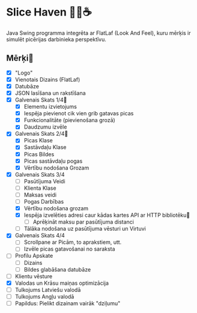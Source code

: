 # Slice Haven 🍕🏪☕
Java Swing programma integrēta ar FlatLaf (Look And Feel), kuru mērķis ir simulēt picērijas darbinieka perspektīvu.

## Mērķi🏹
- [x] "Logo" 
- [x] Vienotais Dizains (FlatLaf)
- [x] Datubāze
- [x] JSON lasīšana un rakstīšana
- [x] Galvenais Skats 1/4🎯
  - [x] Elementu izvietojums 
  - [x] Iespēja pievienot cik vien grib gatavas picas
  - [x] Funkcionalitāte (pievienošana grozā)
  - [x] Daudzumu izvēle
- [x] Galvenais Skats 2/4🎯
  - [x] Picas Klase
  - [x] Sastāvdaļu Klase
  - [x] Picas Bildes
  - [x] Picas sastāvdaļu pogas
  - [x] Vērtību nodošana Grozam
- [x] Galvenais Skats 3/4
  - [ ] Pasūtījuma Veidi
  - [ ] Klienta Klase
  - [ ] Maksas veidi
  - [ ] Pogas Darbības 
  - [x] Vērtību nodošana grozam
  - [x] Iespēja izvelēties adresi caur kādas kartes API ar HTTP bibliotēku🎯
    - [ ] Aprēķināt maksu par pasūtījuma distanci
  - [ ] Tālāka nodošana uz pasūtījuma vēsturi un Virtuvi    
- [x] Galvenais Skats 4/4
  - [ ] Scrollpane ar Picām, to aprakstiem, utt.
  - [ ] Izvēle picas gatavošanai no saraksta
- [ ] Profilu Apskate
  - [ ] Dizains
  - [ ] Bildes glabāšana datubāze
- [ ] Klientu vēsture    
- [x] Valodas un Krāsu maiņas optimizācija
- [ ] Tulkojums Latviešu valodā
- [ ] Tulkojums Angļu valodā
- [ ] Papildus: Pielikt dizainam vairāk "dziļumu" 
